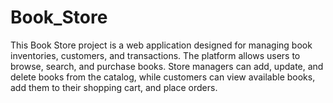 # Book_Store
This Book Store project is a web application designed for managing book inventories, customers, and transactions. The platform allows users to browse, search, and purchase books. Store managers can add, update, and delete books from the catalog, while customers can view available books, add them to their shopping cart, and place orders.
